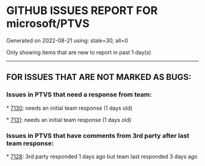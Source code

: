 
# GITHUB ISSUES REPORT FOR microsoft/PTVS


Generated on 2022-08-21 using: stale=30, all=0


Only showing items that are new to report in past 1 day(s)


---

## FOR ISSUES THAT ARE NOT MARKED AS BUGS:


### Issues in PTVS that need a response from team:


\* [7130](https://github.com/microsoft/PTVS/issues/7130 "VS2022 Pytest + pytest-xdist unicode params issue"): needs an initial team response (1 days old)

\* [7131](https://github.com/microsoft/PTVS/issues/7131 "Search and replace goes into all modules in site-packages"): needs an initial team response (1 days old)

### Issues in PTVS that have comments from 3rd party after last team response:


\* [7128](https://github.com/microsoft/PTVS/issues/7128 "Python Autocomplete Does Not Disable."): 3rd party responded 1 days ago but team last responded 3 days ago
